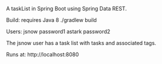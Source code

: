 A taskList in Spring Boot using Spring Data REST.

Build:
requires Java 8
./gradlew build

Users:
jsnow  password1
astark password2

The jsnow user has a task list with tasks and associated tags.

Runs at: http://localhost:8080






